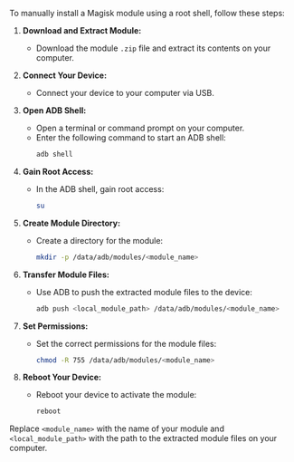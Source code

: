 
To manually install a Magisk module using a root shell, follow these steps:

1. **Download and Extract Module:**
   - Download the module `.zip` file and extract its contents on your computer.

2. **Connect Your Device:**
   - Connect your device to your computer via USB.

3. **Open ADB Shell:**
   - Open a terminal or command prompt on your computer.
   - Enter the following command to start an ADB shell:
     ```bash
     adb shell
     ```

4. **Gain Root Access:**
   - In the ADB shell, gain root access:
     ```bash
     su
     ```

5. **Create Module Directory:**
   - Create a directory for the module:
     ```bash
     mkdir -p /data/adb/modules/<module_name>
     ```

6. **Transfer Module Files:**
   - Use ADB to push the extracted module files to the device:
     ```bash
     adb push <local_module_path> /data/adb/modules/<module_name>
     ```

7. **Set Permissions:**
   - Set the correct permissions for the module files:
     ```bash
     chmod -R 755 /data/adb/modules/<module_name>
     ```

8. **Reboot Your Device:**
   - Reboot your device to activate the module:
     ```bash
     reboot
     ```

Replace `<module_name>` with the name of your module and `<local_module_path>` with the path to the extracted module files on your computer.
